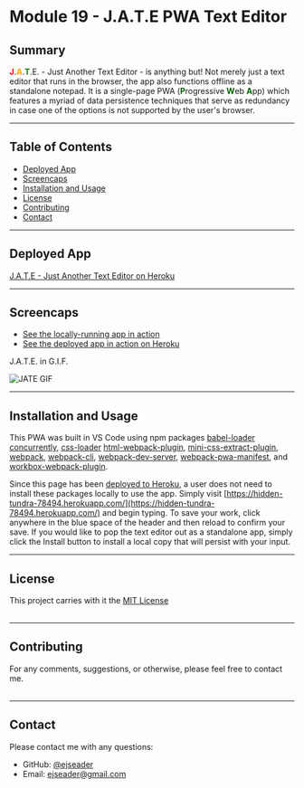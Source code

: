 # Module 19 - J.A.T.E PWA Text Editor

## Summary

<span style="font-weight:bold; color:red;">J</span>.<span style="font-weight:bold; color:orange;">A</span>.<span style="font-weight:bold; color:green;">T</span>.E. - Just Another Text Editor - is anything but! Not merely just a text editor that runs in the browser, the app also functions offline as a standalone notepad. It is a single-page PWA (<span style="font-weight:bold; color:darkgreen;">P</span>rogressive <span style="font-weight:bold; color:darkgreen;">W</span>eb <span style="font-weight:bold; color:darkgreen;">A</span>pp) which features a myriad of data persistence techniques that serve as redundancy in case one of the options is not supported by the user's browser. 

---  

## Table of Contents

* [Deployed App](#deployed-app)
* [Screencaps](#screencaps)
* [Installation and Usage](#installation-and-usage)
* [License](#license)
* [Contributing](#contributing)
* [Contact](#contact)

---

## Deployed App

[J.A.T.E - Just Another Text Editor on Heroku](https://hidden-tundra-78494.herokuapp.com/)

---

## Screencaps

* [See the locally-running app in action](https://drive.google.com/file/d/112OC6HzSCnoiLr9aRfJ1Zt9RUV3J-S6u/view) 
* [See the deployed app in action on Heroku](https://drive.google.com/file/d/10jyzt6YzCD43T2tpBtBDmUYh44rYi1tC/view)

J.A.T.E. in G.I.F. 

![JATE GIF](/img/jate.gif)

---

## Installation and Usage

This PWA was built in VS Code using npm packages [babel-loader](https://www.npmjs.com/package/babel-loader) [concurrently](https://www.npmjs.com/package/concurrently), [css-loader](https://www.npmjs.com/package/css-loader) [html-webpack-plugin](https://www.npmjs.com/package/html-webpack-plugin), [mini-css-extract-plugin](https://www.npmjs.com/package/mini-css-extract-plugin), [webpack](https://www.npmjs.com/package/webpack), [webpack-cli](https://www.npmjs.com/package/webpack-cli), [webpack-dev-server](https://www.npmjs.com/package/webpack-dev-server), [webpack-pwa-manifest](https://www.npmjs.com/package/webpack-pwa-manifest), and [workbox-webpack-plugin](https://www.npmjs.com/package/workbox-webpack-plugin).

Since this page has been [deployed to Heroku](https://hidden-tundra-78494.herokuapp.com/), a user does not need to install these packages locally to use the app. Simply visit [https://hidden-tundra-78494.herokuapp.com/](https://hidden-tundra-78494.herokuapp.com/) and begin typing. To save your work, click anywhere in the blue space of the header and then reload to confirm your save. If you would like to pop the text editor out as a standalone app, simply click the Install button to install a local copy that will persist with your input. 

---

## License
This project carries with it the [MIT License](https://opensource.org/licenses/MIT)<br><br>

---

## Contributing
For any comments, suggestions, or otherwise, please feel free to contact me.<br><br>

---

## Contact
Please contact me with any questions:
<ul>
<li>GitHub: <a href="https://github.com/ejseader">@ejseader</a></li>
<li>Email: <a href="mailto:ejseader@gmail.com">ejseader@gmail.com</a></li>
</ul>

